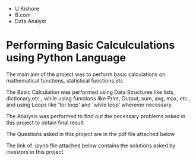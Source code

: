- U Kishore
- B.com
- Data Analyst

# Performing Basic Calculculations using Python Language

The main aim of the project was to perform basic calculations on mathematical functions, statistical functions,etc

The Basic Calculation was performed using Data Structures like lists, dictionary,etc., while using functions like Print, Output, sum, avg, max, etc., and using Loops like 'for loop' and 'while loop' wherever necessary. 

The Analysis was performed to find out the necessary problems asked in this project to obtain final result 

The Questions asked in this project are in the pdf file attached below



The link of .ipynb file attached below contains the solutions asked by investors in this project
